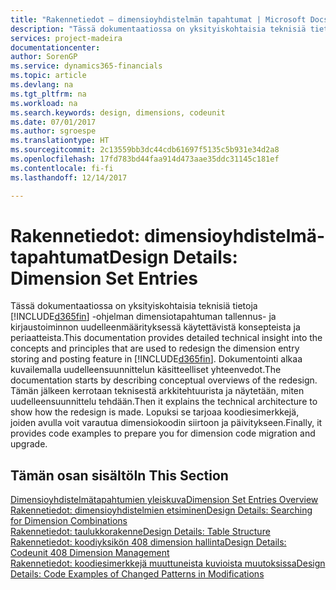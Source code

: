 ```yaml
---
title: "Rakennetiedot – dimensioyhdistelmän tapahtumat | Microsoft Docs"
description: "Tässä dokumentaatiossa on yksityiskohtaisia teknisiä tietoja dimensiotapahtuman tallennus- ja kirjaustoiminnon uudelleenmäärityksessä käytettävistä konsepteista ja periaatteista."
services: project-madeira
documentationcenter: 
author: SorenGP
ms.service: dynamics365-financials
ms.topic: article
ms.devlang: na
ms.tgt_pltfrm: na
ms.workload: na
ms.search.keywords: design, dimensions, codeunit
ms.date: 07/01/2017
ms.author: sgroespe
ms.translationtype: HT
ms.sourcegitcommit: 2c13559bb3dc44cdb61697f5135c5b931e34d2a8
ms.openlocfilehash: 17fd783bd44faa914d473aae35ddc31145c181ef
ms.contentlocale: fi-fi
ms.lasthandoff: 12/14/2017

---
```

# <a name="design-details-dimension-set-entries"></a><span data-ttu-id="0525f-103">Rakennetiedot: dimensioyhdistelmä-tapahtumat</span><span class="sxs-lookup"><span data-stu-id="0525f-103">Design Details: Dimension Set Entries</span></span>
<span data-ttu-id="0525f-104">Tässä dokumentaatiossa on yksityiskohtaisia teknisiä tietoja [!INCLUDE[d365fin](includes/d365fin_md.md)] -ohjelman dimensiotapahtuman tallennus- ja kirjaustoiminnon uudelleenmäärityksessä käytettävistä konsepteista ja periaatteista.</span><span class="sxs-lookup"><span data-stu-id="0525f-104">This documentation provides detailed technical insight into the concepts and principles that are used to redesign the dimension entry storing and posting feature in [!INCLUDE[d365fin](includes/d365fin_md.md)].</span></span> <span data-ttu-id="0525f-105">Dokumentointi alkaa kuvailemalla uudelleensuunnittelun käsitteelliset yhteenvedot.</span><span class="sxs-lookup"><span data-stu-id="0525f-105">The documentation starts by describing conceptual overviews of the redesign.</span></span> <span data-ttu-id="0525f-106">Tämän jälkeen kerrotaan teknisestä arkkitehtuurista ja näytetään, miten uudelleensuunnittelu tehdään.</span><span class="sxs-lookup"><span data-stu-id="0525f-106">Then it explains the technical architecture to show how the redesign is made.</span></span> <span data-ttu-id="0525f-107">Lopuksi se tarjoaa koodiesimerkkejä, joiden avulla voit varautua dimensiokoodin siirtoon ja päivitykseen.</span><span class="sxs-lookup"><span data-stu-id="0525f-107">Finally, it provides code examples to prepare you for dimension code migration and upgrade.</span></span>  

## <a name="in-this-section"></a><span data-ttu-id="0525f-108">Tämän osan sisältö</span><span class="sxs-lookup"><span data-stu-id="0525f-108">In This Section</span></span>  
[<span data-ttu-id="0525f-109">Dimensioyhdistelmätapahtumien yleiskuva</span><span class="sxs-lookup"><span data-stu-id="0525f-109">Dimension Set Entries Overview</span></span>](design-details-dimension-set-entries-overview.md)  
[<span data-ttu-id="0525f-110">Rakennetiedot: dimensioyhdistelmien etsiminen</span><span class="sxs-lookup"><span data-stu-id="0525f-110">Design Details: Searching for Dimension Combinations</span></span>](design-details-searching-for-dimension-combinations.md)  
[<span data-ttu-id="0525f-111">Rakennetiedot: taulukkorakenne</span><span class="sxs-lookup"><span data-stu-id="0525f-111">Design Details: Table Structure</span></span>](design-details-table-structure.md)  
[<span data-ttu-id="0525f-112">Rakennetiedot: koodiyksikön 408 dimension hallinta</span><span class="sxs-lookup"><span data-stu-id="0525f-112">Design Details: Codeunit 408 Dimension Management</span></span>](design-details-codeunit-408-dimension-management.md)  
[<span data-ttu-id="0525f-113">Rakennetiedot: koodiesimerkkejä muuttuneista kuvioista muutoksissa</span><span class="sxs-lookup"><span data-stu-id="0525f-113">Design Details: Code Examples of Changed Patterns in Modifications</span></span>](design-details-code-examples-of-changed-patterns-in-modifications.md)

